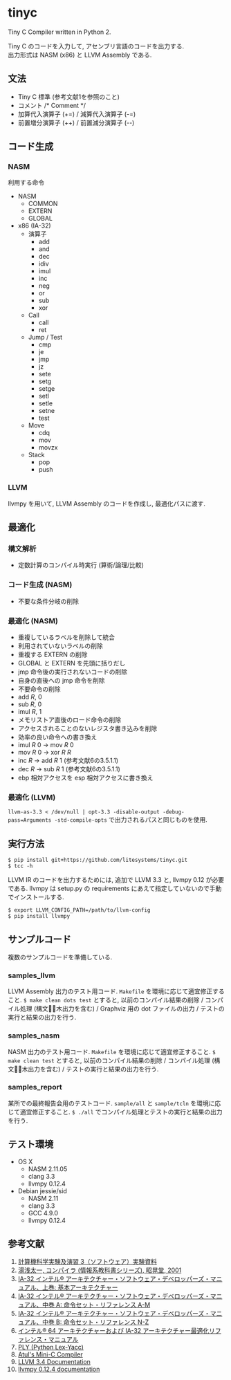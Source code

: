# tinyc
Tiny C Compiler written in Python 2.

Tiny C のコードを入力して, アセンブリ言語のコードを出力する.  
出力形式は NASM (x86) と LLVM Assembly である.

## 文法
* Tiny C 標準 (参考文献1を参照のこと)
* コメント /\* Comment \*/
* 加算代入演算子 (+=) / 減算代入演算子 (-=)
* 前置増分演算子 (++) / 前置減分演算子 (--)

## コード生成
### NASM

利用する命令

* NASM
  * COMMON
  * EXTERN
  * GLOBAL
* x86 (IA-32)
  * 演算子
    * add
    * and
    * dec
    * idiv
    * imul
    * inc
    * neg
    * or
    * sub
    * xor
  * Call
    * call
    * ret
  * Jump / Test
    * cmp
    * je
    * jmp
    * jz
    * sete
    * setg
    * setge
    * setl
    * setle
    * setne
    * test
  * Move
    * cdq
    * mov
    * movzx
  * Stack
    * pop
    * push

### LLVM
llvmpy を用いて, LLVM Assembly のコードを作成し, 最適化パスに渡す.

## 最適化
### 構文解析
* 定数計算のコンパイル時実行 (算術/論理/比較)

### コード生成 (NASM)
* 不要な条件分岐の削除

### 最適化 (NASM)
* 重複しているラベルを削除して統合
* 利用されていないラベルの削除
* 重複する EXTERN の削除
* GLOBAL と EXTERN を先頭に括りだし
* jmp 命令後の実行されないコードの削除
* 自身の直後への jmp 命令を削除
* 不要命令の削除
 * add *R*, 0
 * sub *R*, 0
 * imul *R*, 1
* メモリストア直後のロード命令の削除
* アクセスされることのないレジスタ書き込みを削除
* 効率の良い命令への書き換え
 * imul *R* 0 -> mov *R* 0
 * mov *R* 0 -> xor *R* *R*
 * inc *R* -> add *R* 1 (参考文献6の3.5.1.1)
 * dec *R* -> sub *R* 1 (参考文献6の3.5.1.1)
* ebp 相対アクセスを esp 相対アクセスに書き換え

### 最適化 (LLVM)
`llvm-as-3.3 < /dev/null | opt-3.3 -disable-output -debug-pass=Arguments -std-compile-opts`
で出力されるパスと同じものを使用.

## 実行方法
```
$ pip install git+https://github.com/litesystems/tinyc.git
$ tcc -h
```

LLVM IR のコードを出力するためには, 追加で LLVM 3.3 と,
llvmpy 0.12 が必要である.
llvmpy は setup.py の requirements にあえて指定していないので手動でインストールする.

```
$ export LLVM_CONFIG_PATH=/path/to/llvm-config
$ pip install llvmpy
```

## サンプルコード
複数のサンプルコードを準備している.

### samples_llvm
LLVM Assembly 出力のテスト用コード. `Makefile` を環境に応じて適宜修正すること.
`$ make clean dots test` とすると, 以前のコンパイル結果の削除 /
コンパイル処理 (構文木出力を含む) / Graphviz 用の dot ファイルの出力 /
テストの実行と結果の出力を行う.

### samples_nasm
NASM 出力のテスト用コード. `Makefile` を環境に応じて適宜修正すること.
`$ make clean test` とすると, 以前のコンパイル結果の削除 /
コンパイル処理 (構文木出力を含む) / テストの実行と結果の出力を行う.

### samples_report
某所での最終報告会用のテストコード. `sample/all` と `sample/tcln` を環境に応じて適宜修正すること.
`$ ./all` でコンパイル処理とテストの実行と結果の出力を行う.

## テスト環境
* OS X
  * NASM 2.11.05
  * clang 3.3
  * llvmpy 0.12.4
* Debian jessie/sid
  * NASM 2.11
  * clang 3.3
  * GCC 4.9.0
  * llvmpy 0.12.4

## 参考文献
1. [計算機科学実験及演習 3（ソフトウェア）実験資料](http://www.fos.kuis.kyoto-u.ac.jp/~umatani/le3b/siryo.pdf)
2. [湯浅太一, コンパイラ (情報系教科書シリーズ), 昭晃堂, 2001](http://www.amazon.co.jp/%E3%82%B3%E3%83%B3%E3%83%91%E3%82%A4%E3%83%A9-%E6%83%85%E5%A0%B1%E7%B3%BB%E6%95%99%E7%A7%91%E6%9B%B8%E3%82%B7%E3%83%AA%E3%83%BC%E3%82%BA-%E6%B9%AF%E6%B5%85-%E5%A4%AA%E4%B8%80/dp/4785620501)
3. [IA-32 インテル® アーキテクチャー・ソフトウェア・デベロッパーズ・マニュアル、上巻: 基本アーキテクチャー](http://www.intel.co.jp/content/dam/www/public/ijkk/jp/ja/documents/developer/IA32_Arh_Dev_Man_Vol1_Online_i.pdf)
4. [IA-32 インテル® アーキテクチャー・ソフトウェア・デベロッパーズ・マニュアル、中巻 A: 命令セット・リファレンス A-M](http://www.intel.co.jp/content/dam/www/public/ijkk/jp/ja/documents/developer/IA32_Arh_Dev_Man_Vol2A_i.pdf)
5. [IA-32 インテル® アーキテクチャー・ソフトウェア・デベロッパーズ・マニュアル、中巻 B: 命令セット・リファレンス N-Z](http://www.intel.co.jp/content/dam/www/public/ijkk/jp/ja/documents/developer/IA32_Arh_Dev_Man_Vol2B_i.pdf)
6. [インテル® 64 アーキテクチャーおよび IA-32 アーキテクチャー最適化リファレンス・マニュアル](http://www.intel.co.jp/content/dam/www/public/ijkk/jp/ja/documents/developer/248966-024JA.pdf)
7. [PLY (Python Lex-Yacc)](http://www.dabeaz.com/ply/)
8. [Atul's Mini-C Compiler](http://people.cs.uchicago.edu/~varmaa/mini_c/)
9. [LLVM 3.4 Documentation](http://llvm.org/docs/)
10. [llvmpy 0.12.4 documentation](http://llvmpy.org/llvmpy-doc/0.12.4/index.html)
